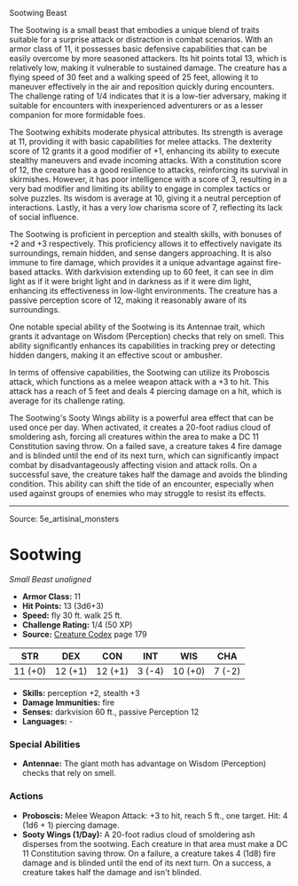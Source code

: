 <MonsterName/>Sootwing</MonsterName>
<CreatureType/>Beast</CreatureType>

<summary>The Sootwing is a small beast that embodies a unique blend of traits suitable for a surprise attack or distraction in combat scenarios. With an armor class of 11, it possesses basic defensive capabilities that can be easily overcome by more seasoned attackers. Its hit points total 13, which is relatively low, making it vulnerable to sustained damage. The creature has a flying speed of 30 feet and a walking speed of 25 feet, allowing it to maneuver effectively in the air and reposition quickly during encounters. The challenge rating of 1/4 indicates that it is a low-tier adversary, making it suitable for encounters with inexperienced adventurers or as a lesser companion for more formidable foes.</summary>

<detail>

The Sootwing exhibits moderate physical attributes. Its strength is average at 11, providing it with basic capabilities for melee attacks. The dexterity score of 12 grants it a good modifier of +1, enhancing its ability to execute stealthy maneuvers and evade incoming attacks. With a constitution score of 12, the creature has a good resilience to attacks, reinforcing its survival in skirmishes. However, it has poor intelligence with a score of 3, resulting in a very bad modifier and limiting its ability to engage in complex tactics or solve puzzles. Its wisdom is average at 10, giving it a neutral perception of interactions. Lastly, it has a very low charisma score of 7, reflecting its lack of social influence.

The Sootwing is proficient in perception and stealth skills, with bonuses of +2 and +3 respectively. This proficiency allows it to effectively navigate its surroundings, remain hidden, and sense dangers approaching. It is also immune to fire damage, which provides it a unique advantage against fire-based attacks. With darkvision extending up to 60 feet, it can see in dim light as if it were bright light and in darkness as if it were dim light, enhancing its effectiveness in low-light environments. The creature has a passive perception score of 12, making it reasonably aware of its surroundings. 

One notable special ability of the Sootwing is its Antennae trait, which grants it advantage on Wisdom (Perception) checks that rely on smell. This ability significantly enhances its capabilities in tracking prey or detecting hidden dangers, making it an effective scout or ambusher.

In terms of offensive capabilities, the Sootwing can utilize its Proboscis attack, which functions as a melee weapon attack with a +3 to hit. This attack has a reach of 5 feet and deals 4 piercing damage on a hit, which is average for its challenge rating.

The Sootwing's Sooty Wings ability is a powerful area effect that can be used once per day. When activated, it creates a 20-foot radius cloud of smoldering ash, forcing all creatures within the area to make a DC 11 Constitution saving throw. On a failed save, a creature takes 4 fire damage and is blinded until the end of its next turn, which can significantly impact combat by disadvantageously affecting vision and attack rolls. On a successful save, the creature takes half the damage and avoids the blinding condition. This ability can shift the tide of an encounter, especially when used against groups of enemies who may struggle to resist its effects.</detail>



---

Source: 5e_artisinal_monsters

# Sootwing

*Small* *Beast* *unaligned*

- **Armor Class:** 11
- **Hit Points:** 13 (3d6+3)
- **Speed:** fly 30 ft. walk 25 ft.
- **Challenge Rating:** 1/4 (50 XP)
- **Source:** [Creature Codex](https://koboldpress.com/kpstore/product/creature-codex-for-5th-edition-dnd) page 179

| STR | DEX | CON | INT | WIS | CHA |
| --- | --- | --- | --- | --- | --- |
| 11 (+0) | 12 (+1) | 12 (+1) | 3 (-4) | 10 (+0) | 7 (-2) |

- **Skills:** perception +2, stealth +3
- **Damage Immunities:** fire
- **Senses:** darkvision 60 ft., passive Perception 12
- **Languages:** -

### Special Abilities

- **Antennae:** The giant moth has advantage on Wisdom (Perception) checks that rely on smell.

### Actions

- **Proboscis:** Melee Weapon Attack: +3 to hit, reach 5 ft., one target. Hit: 4 (1d6 + 1) piercing damage.
- **Sooty Wings (1/Day):** A 20-foot radius cloud of smoldering ash disperses from the sootwing. Each creature in that area must make a DC 11 Constitution saving throw. On a failure, a creature takes 4 (1d8) fire damage and is blinded until the end of its next turn. On a success, a creature takes half the damage and isn't blinded.





